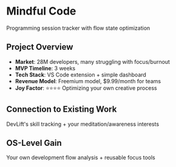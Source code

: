 # Mindful Code

Programming session tracker with flow state optimization

## Project Overview

- **Market**: 28M developers, many struggling with focus/burnout
- **MVP Timeline**: 3 weeks
- **Tech Stack**: VS Code extension + simple dashboard
- **Revenue Model**: Freemium model, $9.99/month for teams
- **Joy Factor**: ⭐⭐⭐⭐ Optimizing your own creative process

## Connection to Existing Work

DevLift's skill tracking + your meditation/awareness interests

## OS-Level Gain

Your own development flow analysis + reusable focus tools
